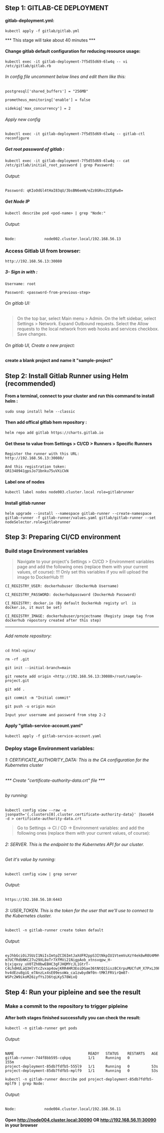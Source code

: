 
## Step 1: GITLAB-CE DEPLOYMENT

#### gitlab-deployment.yml:

```
kubectl apply -f gitlab/gitlab.yml
```

*** This stage will take about 40 minutes ***

#### Change gitlab default configuration for reducing resource usage:

```
kubectl exec -it gitlab-deployment-7f5d55d69-6lw4q -- vi /etc/gitlab/gitlab.rb
```

###### In config file uncomment below lines and edit them like this: 

```
postgresql['shared_buffers'] = "256MB"

prometheus_monitoring['enable'] = false 

sidekiq['max_concurrency'] = 2 
```
###### Apply new config
```
kubectl exec -it gitlab-deployment-7f5d55d69-6lw4q -- gitlab-ctl reconfigure
```

##### Get root password of gitlab :

```
kubectl exec -it gitlab-deployment-7f5d55d69-6lw4q -- cat /etc/gitlab/initial_root_password | grep Password:
```
###### Output:

```
Password: qKIoOdGl4tHaI83qU/3bsBN6emN/eZz8GRncZCEgKw8=
```
##### Get Node IP

```
kubectl describe pod <pod-name> | grep "Node:"
```
###### Output: 
```
Node:             node002.cluster.local/192.168.56.13
```
### Access Gitlab UI from browser:

```
http://192.168.56.13:30080
```
##### 3- Sign in with :

```
Username: root

Password: <password-from-previous-step>

```

###### On gitlab UI:

> On the top bar, select Main menu > Admin.
On the left sidebar, select Settings > Network.
Expand Outbound requests.
Select the Allow requests to the local network from web hooks and services checkbox.
Save changes.



###### On gitlab UI, Create a new project:


#### create a blank project and name it "sample-project"



## Step 2: Install Gitlab Runner using Helm (recommended)

#### From a terminal, connect to your cluster and run this command to install helm :

```
sudo snap install helm --classic
```
#### Then add offical gitlab hem repository :
```
helm repo add gitlab https://charts.gitlab.io
```

#### Get these to value from Settings > CI/CD > Runners > Specific Runners

```
Register the runner with this URL:
http://192.168.56.13:30080/ 

And this registration token:
GR1348941gpsJo71bnku75uVXiCkN 

```
#### Label one of nodes
```
kubectl label nodes node003.cluster.local role=gitlabrunner
```

#### Install gitlab runner 
```
helm upgrade --install --namespace gitlab-runner --create-namespace gitlab-runner -f gitlab-runner/values.yaml gitlab/gitlab-runner --set nodeSelector.role=gitlabrunner
```

## Step 3: Preparing CI/CD environment

### Build stage Environment variables

> Navigate to your project's Settings > CI/CD > Environment variables page
and add the following ones (replace them with your current values, of course):
!!! Only set this variables if you will upload the image to DockerHub !!!

```
CI_REGISTRY_USER: dockerhubuser (DockerHub Username)
```
```
CI_REGISTRY_PASSWORD: dockerhubpassword (DockerHub Password) 
```
```
CI_REGISTRY: docker.io (By default DockerHub registy url  is docker.io, it must be set) 
```
```
CI_REGISTRY_IMAGE: dockerhubuser/projectname (Registy image tag from dockerhub repostory created after this step)
```
****************************************************************************************


###### Add remote repository:

```
cd html-nginx/

rm -rf .git

git init --initial-branch=main

git remote add origin <http://192.168.56.13:30080>/root/sample-project.git

git add .

git commit -m "Initial commit"

git push -u origin main

Input your username and password from step 2-2

```


#### Apply "gitlab-service-account.yaml" 

```
kubectl apply -f gitlab-service-account.yaml

```
### Deploy stage Environment variables:


###### 1: CERTIFICATE_AUTHORITY_DATA: This is the CA configuration for the Kubernetes cluster 

###### *** Create "certificate-authority-data.crt" file ***

###### by running:
```
kubectl config view --raw -o jsonpath='{.clusters[0].cluster.certificate-authority-data}' |base64  -d > certificate-authority-data.crt
```

> Go to Settings -> CI / CD -> Environment variables:
and add the following ones (replace them with your current values, of course):
###### 2: SERVER. This is the endpoint to the Kubernetes API for our cluster. 

###### Get it's value by running:

```
kubectl config view | grep server 
```
###### Output:
```
https://192.168.56.10:6443
```

###### 3: USER_TOKEN. This is the token for the user that we'll use to connect to the Kubernetes cluster.

```
kubectl -n gitlab-runner create token default 
```
###### Output:
```
eyJhbGciOiJSUzI1NiIsImtpZCI6ImtJaXdFR2ppS3ItNkpIU1VtemVuXzY4ek8wR0U4MHV6ZDh5Unp4UnA3Rm8ifQ.eyJhdWQiOlsiaHR0cHM6Ly9rdWJlcm5ldGVzLmRlZmF1bHQuc3ZjLmNsdXN0ZXIubG9jYWwiXSwiZXhwIjoxNjc0MTk4OTA4LCJpYXQiOjE2NzQxOTUzMDgsImlzcyI6Imh0dHBzOi8va3ViZXJuZXRlcy5kZWZhdWx0LnN2Yy5jbHVzdGVyLmxvY2FsIiwia3ViZXJuZXRlcy5pbyI6eyJuYW1lc3BhY2UiOiJnaXRsYWItcnVubmVyIiwic2VydmljZWFjY291bnQiOnsibmFtZSI6ImRlZmF1bHQiLCJ1aWQiOiI2NGE1Y2MyMS1iMThkLTRkNTQtYTI2Ny0yZTNiNWRjMDVjOGMifX0sIm5iZiI6MTY3NDE5NTMwOCwic3ViIjoic3lzdGVtOnNlcnZpY2VhY2NvdW50OmdpdGxhYi1ydW5uZXI6ZGVmYXVsdCJ9.p8RITKsGW7T12plK33p9Gn7OaxZ0ImBTxDs3yvA-m7UCfRdbNKC27u29XL8oTr7XfMVi21NigpAob_xtnsvqpw_H-bjxjqxsy_uV0TZh0bwEBHC3gFJHQMYcJL1GtrT-C4LhdHULaQ3HlVtcZvxap4owjKRR4HR3EoiDGae36tNtQ1Sisz8CXrpuMUCfsM_X7PxL39FxTaGYdPCrvBwvGR4iKbCNnzHbA_Y6vAOEhInAPNOUPvXFLc0PGYr-hv4dEzu8giG_e7AnzLx4sE09esoWa_ca1zwbydWf0n-tMKlFRVirQm07-WSPc2W9ikoM26iyfYsJ36tqLKy578WixQ
```

## Step 4: Run your pipleine and see the result

### Make a commit to the repository to trigger pipleine

#### After both stages finished successfully you can check the result:

```
kubectl -n gitlab-runner get pods
```
###### Output:
```
NAME                                  READY   STATUS    RESTARTS   AGE
gitlab-runner-744f8bb595-cqkpq        1/1     Running   0          155m
project-deployment-85db7fdfb5-555l9   1/1     Running   0          53s
project-deployment-85db7fdfb5-mplf9   1/1     Running   0          53s
```

```
kubectl -n gitlab-runner describe pod project-deployment-85db7fdfb5-mplf9 | grep Node:
```
###### Output:
```
Node:             node004.cluster.local/192.168.56.11
```

#### Open http://node004.cluster.local:30090 OR http://192.168.56.11:30090 in your browser
